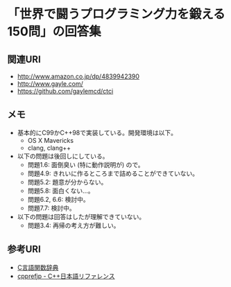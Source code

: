 # 「世界で闘うプログラミング力を鍛える150問」の回答集

## 関連URI

* http://www.amazon.co.jp/dp/4839942390
* http://www.gayle.com/
* https://github.com/gaylemcd/ctci

## メモ

* 基本的にC99かC++98で実装している。開発環境は以下。
  * OS X Mavericks
  * clang, clang++
* 以下の問題は後回しにしている。
  * 問題1.6: 面倒臭い (特に動作説明が) ので。
  * 問題4.9: きれいに作るところまで詰めることができていない。
  * 問題5.2: 題意が分からない。
  * 問題5.8: 面白くない…。
  * 問題6.2, 6.6: 検討中。
  * 問題7.7: 検討中。
* 以下の問題は回答はしたが理解できていない。
  * 問題3.4: 再帰の考え方が難しい。

## 参考URI

* [C言語関数辞典](http://www.c-tipsref.com/)
* [cpprefjp - C++日本語リファレンス](http://cpprefjp.github.io/)
